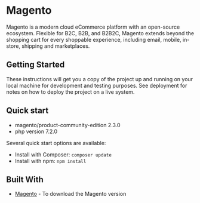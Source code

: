 # Magento

Magento is a modern cloud eCommerce platform with an open-source ecosystem.
Flexible for B2C, B2B, and B2B2C, Magento extends beyond the shopping cart for every shoppable experience,
including email, mobile, in-store, shipping and marketplaces.

## Getting Started

These instructions will get you a copy of the project up and running on your local machine for development and testing purposes. See deployment for notes on how to deploy the project on a live system.

## Quick start
- magento/product-community-edition 2.3.0
- php version 7.2.0

Several quick start options are available:

- Install with Composer: `composer update`
- Install with npm: `npm install`

## Built With

* [Magento](https://magento.com/tech-resources/download) - To download the Magento version
